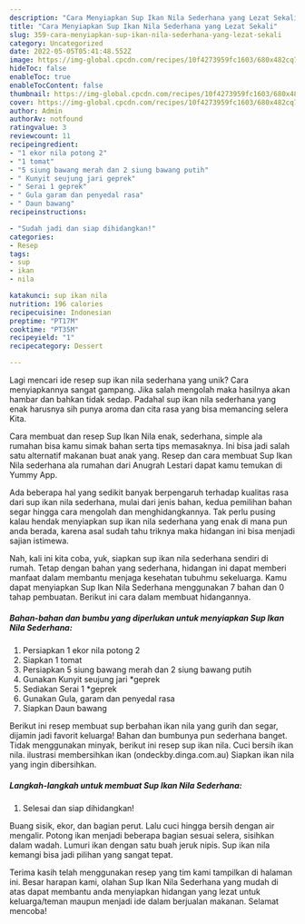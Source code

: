 ```yaml
---
description: "Cara Menyiapkan Sup Ikan Nila Sederhana yang Lezat Sekali"
title: "Cara Menyiapkan Sup Ikan Nila Sederhana yang Lezat Sekali"
slug: 359-cara-menyiapkan-sup-ikan-nila-sederhana-yang-lezat-sekali
category: Uncategorized
date: 2022-05-05T05:41:48.552Z
image: https://img-global.cpcdn.com/recipes/10f4273959fc1603/680x482cq70/sup-ikan-nila-sederhana-foto-resep-utama.jpg
hideToc: false
enableToc: true
enableTocContent: false
thumbnail: https://img-global.cpcdn.com/recipes/10f4273959fc1603/680x482cq70/sup-ikan-nila-sederhana-foto-resep-utama.jpg
cover: https://img-global.cpcdn.com/recipes/10f4273959fc1603/680x482cq70/sup-ikan-nila-sederhana-foto-resep-utama.jpg
author: Admin
authorAv: notfound
ratingvalue: 3
reviewcount: 11
recipeingredient:
- "1 ekor nila potong 2"
- "1 tomat"
- "5 siung bawang merah dan 2 siung bawang putih"
- " Kunyit seujung jari geprek"
- " Serai 1 geprek"
- " Gula garam dan penyedal rasa"
- " Daun bawang"
recipeinstructions:

- "Sudah jadi dan siap dihidangkan!"
categories:
- Resep
tags:
- sup
- ikan
- nila

katakunci: sup ikan nila 
nutrition: 196 calories
recipecuisine: Indonesian
preptime: "PT17M"
cooktime: "PT35M"
recipeyield: "1"
recipecategory: Dessert

---
```





Lagi mencari ide resep sup ikan nila sederhana yang unik? Cara menyiapkannya sangat gampang. Jika salah mengolah maka hasilnya akan hambar dan bahkan tidak sedap. Padahal sup ikan nila sederhana yang enak harusnya sih punya aroma dan cita rasa yang bisa memancing selera Kita.





Cara membuat dan resep Sup Ikan Nila enak, sederhana, simple ala rumahan bisa kamu simak bahan serta tips memasaknya. Ini bisa jadi salah satu alternatif makanan buat anak yang. Resep dan cara membuat Sup Ikan Nila sederhana ala rumahan dari Anugrah Lestari dapat kamu temukan di Yummy App.

Ada beberapa hal yang sedikit banyak berpengaruh terhadap kualitas rasa dari sup ikan nila sederhana, mulai dari jenis bahan, kedua pemilihan bahan segar hingga cara mengolah dan menghidangkannya. Tak perlu pusing kalau hendak menyiapkan sup ikan nila sederhana yang enak di mana pun anda berada, karena asal sudah tahu triknya maka hidangan ini bisa menjadi sajian istimewa.






Nah, kali ini kita coba, yuk, siapkan sup ikan nila sederhana sendiri di rumah. Tetap dengan bahan yang sederhana, hidangan ini dapat memberi manfaat dalam membantu menjaga kesehatan tubuhmu sekeluarga. Kamu dapat menyiapkan Sup Ikan Nila Sederhana menggunakan 7 bahan dan 0 tahap pembuatan. Berikut ini cara dalam membuat hidangannya.

<!--inarticleads1-->

##### Bahan-bahan dan bumbu yang diperlukan untuk menyiapkan Sup Ikan Nila Sederhana:

1. Persiapkan 1 ekor nila potong 2
1. Siapkan 1 tomat
1. Persiapkan 5 siung bawang merah dan 2 siung bawang putih
1. Gunakan  Kunyit seujung jari *geprek
1. Sediakan  Serai 1 *geprek
1. Gunakan  Gula, garam dan penyedal rasa
1. Siapkan  Daun bawang


Berikut ini resep membuat sup berbahan ikan nila yang gurih dan segar, dijamin jadi favorit keluarga! Bahan dan bumbunya pun sederhana banget. Tidak menggunakan minyak, berikut ini resep sup ikan nila. Cuci bersih ikan nila. ilustrasi membersihkan ikan (ondeckby.dinga.com.au) Siapkan ikan nila yang ingin dibersihkan. 

<!--inarticleads2-->

##### Langkah-langkah untuk membuat Sup Ikan Nila Sederhana:


1. Selesai dan siap dihidangkan!

Buang sisik, ekor, dan bagian perut. Lalu cuci hingga bersih dengan air mengalir. Potong ikan menjadi beberapa bagian sesuai selera, sisihkan dalam wadah. Lumuri ikan dengan satu buah jeruk nipis. Sup ikan nila kemangi bisa jadi pilihan yang sangat tepat. 

Terima kasih telah menggunakan resep yang tim kami tampilkan di halaman ini. Besar harapan kami, olahan Sup Ikan Nila Sederhana yang mudah di atas dapat membantu anda menyiapkan hidangan yang lezat untuk keluarga/teman maupun menjadi ide dalam berjualan makanan. Selamat mencoba!
